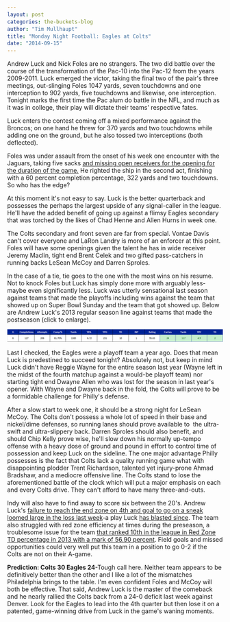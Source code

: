 ```yaml
---
layout: post
categories: the-buckets-blog
author: "Tim Mullhaupt"
title: "Monday Night Football: Eagles at Colts"
date: "2014-09-15"
---
```


Andrew Luck and Nick Foles are no strangers. The two did battle over the course of the transformation of the Pac-10 into the Pac-12 from the years 2009-2011. Luck emerged the victor, taking the final two of the pair's three meetings, out-slinging Foles 1047 yards, seven touchdowns and one interception to 902 yards, five touchdowns and likewise, one interception. Tonight marks the first time the Pac alum do battle in the NFL, and much as it was in college, their play will dictate their teams' respective fates.

Luck enters the contest coming off a mixed performance against the Broncos; on one hand he threw for 370 yards and two touchdowns while adding one on the ground, but he also tossed two interceptions (both deflected).

Foles was under assault from the onset of his week one encounter with the Jaguars, taking five sacks [and missing open receivers for the opening for the duration of the game.](https://twitter.com/smartfootball/status/509735431207141376/photo/1) He righted the ship in the second act, finishing with a 60 percent completion percentage, 322 yards and two touchdowns. So who has the edge?

At this moment it's not easy to say. Luck is the better quarterback and possesses the perhaps the largest upside of any signal-caller in the league. He'll have the added benefit of going up against a flimsy Eagles secondary that was torched by the likes of Chad Henne and Allen Hurns in week one.

The Colts secondary and front seven are far from special. Vontae Davis can't cover everyone and LaRon Landry is more of an enforcer at this point. Foles will have some openings given the talent he has in wide receiver Jeremy Maclin, tight end Brent Celek and two gifted pass-catchers in running backs LeSean McCoy and Darren Sproles.

In the case of a tie, tie goes to the one with the most wins on his resume. Not to knock Foles but Luck has simply done more with arguably less-maybe even significantly less. Luck was utterly sensational last season against teams that made the playoffs including wins against the team that showed up on Super Bowl Sunday and the team that got showed up. Below are Andrew Luck's 2013 regular season line against teams that made the postseason (click to enlarge).

[![Luck v Playoff Teams](images/Luck-v-Playoff-Teams.png)](http://www.thehighscreen.com/wp-content/uploads/2014/09/Luck-v-Playoff-Teams.png)

Last I checked, the Eagles were a playoff team a year ago. Does that mean Luck is predestined to succeed tonight? Absolutely not, but keep in mind Luck didn't have Reggie Wayne for the entire season last year (Wayne left in the midst of the fourth matchup against a would-be playoff team) nor starting tight end Dwayne Allen who was lost for the season in last year's opener. With Wayne and Dwayne back in the fold, the Colts will prove to be a formidable challenge for Philly's defense.

After a slow start to week one, it should be a strong night for LeSean McCoy. The Colts don't possess a whole lot of speed in their base and nickel/dime defenses, so running lanes should prove available to  the ultra-swift and ultra-slippery back. Darren Sproles should also benefit, and should Chip Kelly prove wise, he'll slow down his normally up-tempo offense with a heavy dose of ground and pound in effort to control time of possession and keep Luck on the sideline. The one major advantage Philly possesses is the fact that Colts lack a quality running game what with disappointing plodder Trent Richardson, talented yet injury-prone Ahmad Bradshaw, and a mediocre offensive line. The Colts stand to lose the aforementioned battle of the clock which will put a major emphasis on each and every Colts drive. They can't afford to have many three-and-outs.

Indy will also have to find away to score six between the 20's. Andrew Luck's [failure to reach the end zone on 4th and goal to go on a sneak loomed large in the loss last week](http://www.nfl.com/videos/denver-broncos/0ap3000000391292/Broncos-shut-down-Colts-with-goal-line-stop)\-a play Luck [has blasted since](http://www.nfl.com/videos/denver-broncos/0ap3000000391292/Broncos-shut-down-Colts-with-goal-line-stop). The team also struggled with red zone efficiency at times during the preseason, a troublesome issue for the team [that ranked 10th in the league in Red Zone TD percentage in 2013 with a mark of 56.90 percent](http://www.teamrankings.com/nfl/stat/red-zone-scoring-pct?date=2014-02-02). Field goals and missed opportunities could very well put this team in a position to go 0-2 if the Colts are not on their A-game.

**Prediction: Colts 30 Eagles 24**\-Tough call here. Neither team appears to be definitively better than the other and I like a lot of the mismatches Philadelphia brings to the table. I'm even confident Foles and McCoy will both be effective. That said, Andrew Luck is the master of the comeback and he nearly rallied the Colts back from a 24-0 deficit last week against Denver. Look for the Eagles to lead into the 4th quarter but then lose it on a patented, game-winning drive from Luck in the game's waning moments.

